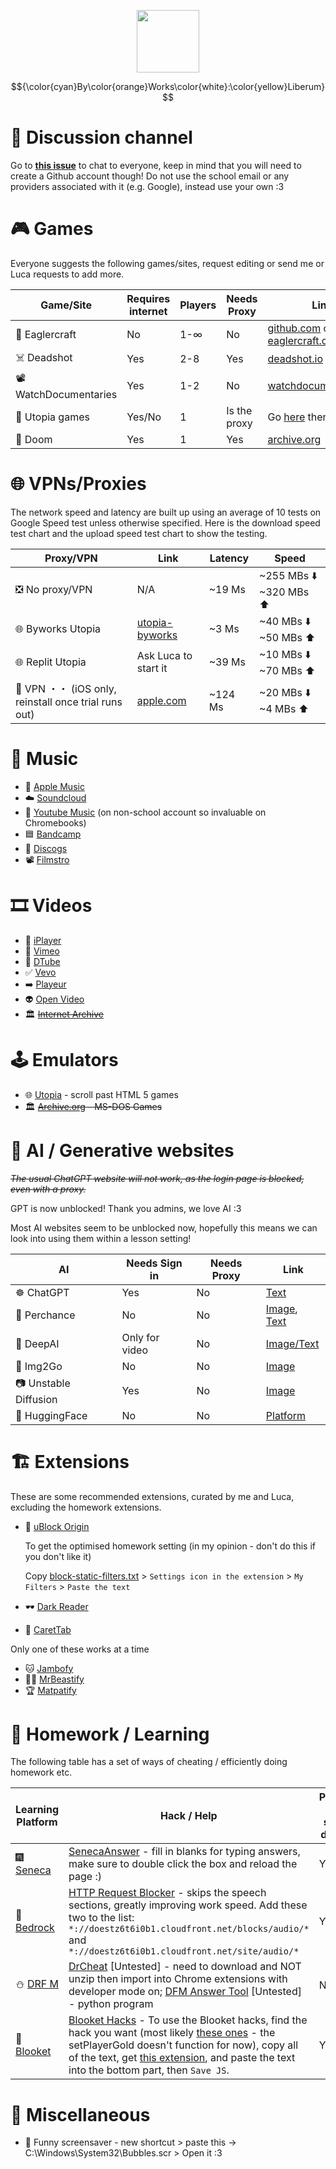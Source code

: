 <p align="center">
<img src="https://github.com/Fox595676/sssmegthread/assets/81087203/abbbe2b2-7e4c-4a75-b719-869fea483187" width="100" height="100" >
</p>
<!--- Unused because no formatting or sizing options    ![byworks](https://github.com/Fox595676/sssmegthread/assets/81087203/abbbe2b2-7e4c-4a75-b719-869fea483187) --->

$${\color{cyan}By\color{orange}Works\color{white}:\color{yellow}Liberum}$$

# 🧍 Discussion channel
Go to **[this issue](https://github.com/Fox595676/sssmegthread/issues/1)** to chat to everyone, keep in mind that you will need to create a Github account though! Do not use the school email or any providers associated with it (e.g. Google), instead use your own :3

# 🎮 Games
Everyone suggests the following games/sites, request editing or send me or Luca requests to add more.

| Game/Site | Requires internet | Players | Needs Proxy | Link(s) |
| --------- | ----------------- | ------- | ----------- | ------- |
| 🧊 Eaglercraft | No | 1-∞ | No | [github.com](https://github.com/Fox595676/eaglercraft-repo) or [eaglercraft.com](eaglercraft.com) |
| ☠️ Deadshot | Yes | 2-8 | Yes | [deadshot.io](https://deadshot.io/) |
| 📽️ WatchDocumentaries | Yes | 1-2 | No | [watchdocumentaries.com](https://watchdocumentaries.com/games/) |
| 🎄 Utopia games | Yes/No | 1 | Is the proxy | Go [here](https://utopia-byworks.koyeb.app/) then click Games |
| 🔫 Doom | Yes | 1 | Yes | [archive.org](https://archive.org/details/doom-play) |


# 🌐 VPNs/Proxies

The network speed and latency are built up using an average of 10 tests on Google Speed test unless otherwise specified. Here is the download speed test chart and the upload speed test chart to show the testing.

Proxy/VPN | Link | Latency | Speed
--------- | ---- | ------- | ---
❎ No proxy/VPN | N/A | ~19 Ms | ~255 MBs ⬇️ ~320 MBs ⬆️
🌐 Byworks Utopia | [utopia-byworks](https://utopia-byworks.koyeb.app/) | ~3 Ms | ~40 MBs ⬇️ ~50 MBs ⬆️
🌐 Replit Utopia | Ask Luca to start it | ~39 Ms | ~10 MBs ⬇️ ~70 MBs ⬆️
📱 VPN ・・ (iOS only, reinstall once trial runs out) | [apple.com](https://apps.apple.com/gb/app/vpn/id1465229429) | ~124 Ms | ~20 MBs ⬇️ ~4 MBs ⬆️

# 🎵 Music

- 🍏 [Apple Music](https://music.apple.com/us/browse)
- ☁️ [Soundcloud](https://soundcloud.com/)
- 🔺 [Youtube Music](https://music.youtube.com/) (on non-school account so invaluable on Chromebooks)
- 🟦 [Bandcamp](https://bandcamp.com/)
- 📀 [Discogs](https://www.discogs.com/)
- 📽️ [Filmstro](https://filmstro.com/music)

# 🎞️ Videos

- 💜 [iPlayer](https://www.bbc.co.uk/iplayer)
- 🥑 [Vimeo](https://vimeo.com/)
- 🔡 [DTube](https://d.tube/)
- ✅ [Vevo](https://www.hq.vevo.com/)
- ➡️ [Playeur](https://playeur.com/)
- 👽 [Open Video](https://open-video.org/)
- 🏛️ ~~[Internet Archive](https://archive.org/details/movies)~~

# 🕹️ Emulators

- 🌐 [Utopia](https://utopia-byworks.koyeb.app/) - scroll past HTML 5 games
- 🏛️ ~~[Archive.org](https://archive.org/details/softwarelibrary_msdos) - MS-DOS Games~~

# 🤖 AI / Generative websites

*~~The usual ChatGPT website will not work, as the login page is blocked, even with a proxy.~~*

GPT is now unblocked! Thank you admins, we love AI :3

Most AI websites seem to be unblocked now, hopefully this means we can look into using them within a lesson setting!

AI | Needs Sign in | Needs Proxy | Link
-- | ------- | ----------- | ----
☸️ ChatGPT | Yes | No | [Text](https://chat.openai.com/)
🎲 Perchance | No | No | [Image](https://perchance.org/ai-text-to-image-generator), [Text](https://perchance.org/ai-text-generator)
🐬 DeepAI | Only for video | No | [Image/Text](https://deepai.org/)
📁 Img2Go | No | No | [Image](https://www.img2go.com/ai-art-generator)
📷 Unstable Diffusion | Yes | No| [Image](https://www.unstability.ai/)
🤗 HuggingFace | No | No | [Platform](https://huggingface.co/)

# 🏗️ Extensions

These are some recommended extensions, curated by me and Luca, excluding the homework extensions.


- 🛑 [uBlock Origin](https://chromewebstore.google.com/detail/cjpalhdlnbpafiamejdnhcphjbkeiagm)

     To get the optimised homework setting (in my opinion - don't do this if you don't like it)

     Copy [block-static-filters.txt](https://github.com/Fox595676/sssmegthread/blob/main/ublock-static-filters.txt) > `Settings icon in the extension` > `My Filters` > `Paste the text`

- 🕶️ [Dark Reader](https://chromewebstore.google.com/detail/eimadpbcbfnmbkopoojfekhnkhdbieeh)
- 🔼 [CaretTab](https://chromewebstore.google.com/detail/cojpndognjdcakkimaloeealehpkljna)


Only one of these works at a time
- 🐱 [Jambofy](https://chromewebstore.google.com/detail/ecbedadooalalcgolmfgpnmphhccegei)
- 👨‍🦲 [MrBeastify](https://chromewebstore.google.com/detail/youtube-mrbeastify/dbmaeobgdodeimjdjnkipbfhgeldnmeb)
- 🏆 [Matpatify](https://chromewebstore.google.com/detail/cgicnmnonpkpbgmboekkjdbckihlhajf)

# 📘 Homework / Learning

The following table has a set of ways of cheating / efficiently doing homework etc.

Learning Platform | Hack / Help | Possible on school devices
----------------- | ----------- | --------------------------
🎆 [Seneca](app.senecalearning.com) | [SenecaAnswer](https://chromewebstore.google.com/detail/aacmadajiomocfofkfpfjdcbbgdlonkc) - fill in blanks for typing answers, make sure to double click the box and reload the page :) | Yes
🔷 [Bedrock](app.bedrocklearning.org) | [HTTP Request Blocker](https://chromewebstore.google.com/detail/eckpjmeijpoipmldfbckahppeonkoeko) - skips the speech sections, greatly improving work speed. Add these two to the list: `*://doestz6t6i0b1.cloudfront.net/blocks/audio/*` and `*://doestz6t6i0b1.cloudfront.net/site/audio/*` | Yes
⛄ [DRF M](drfrostmaths.com) | [DrCheat](https://github.com/JolTheGreat/DrCheat) [Untested] - need to download and NOT unzip then import into Chrome extensions with developer mode on; [DFM Answer Tool](https://github.com/Asad-K/DFM-Answer-Tool) [Untested] - python program | No
🧊 [Blooket](https://play.blooket.com/play) | [Blooket Hacks](https://github.com/therealgliz/blooket-hacks) - To use the Blooket hacks, find the hack you want (most likely [these ones](https://github.com/therealgliz/blooket-hacks/tree/main/gold) - the setPlayerGold doesn't function for now), copy all of the text, get [this extension](https://chromewebstore.google.com/detail/gamgadbdliolbhjdcfjjpjfjhgfnckbp), and paste the text into the bottom part, then `Save JS`.| Yes

# 🍊 Miscellaneous

- 🐡 Funny screensaver - new shortcut > paste this -> C:\Windows\System32\Bubbles.scr > Open it :3
